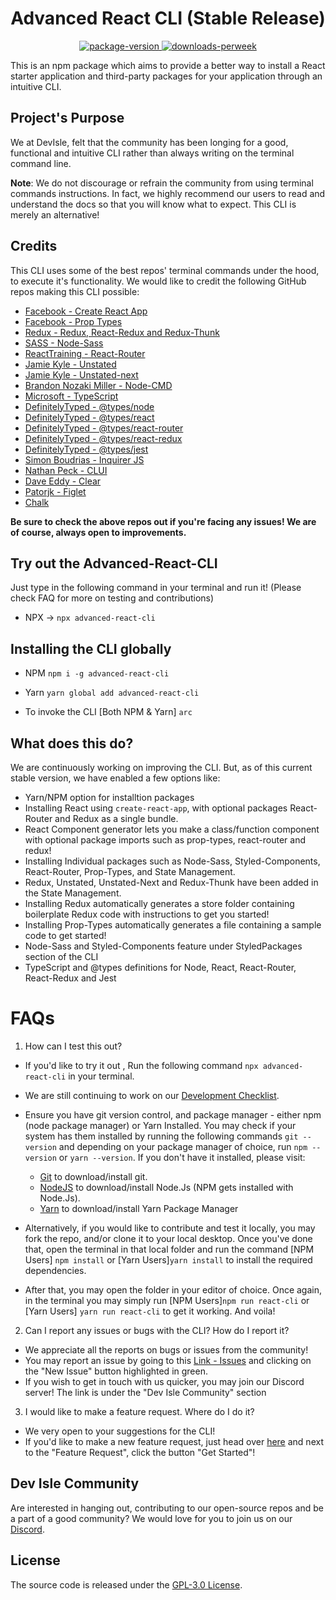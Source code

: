 <h1 align="center">
  Advanced React CLI (Stable Release)
</h1>

<p align="center">
  <a href="https://www.npmjs.com/package/advanced-react-cli">
    <img src="https://img.shields.io/npm/v/advanced-react-cli.svg?color=blue" alt="package-version" />
  </a>
  <a href="https://www.npmjs.com/package/advanced-react-cli">
    <img src="https://img.shields.io/npm/dw/advanced-react-cli.svg" alt="downloads-perweek" />
  </a>
</p>

This is an npm package which aims to provide a better way to install a React starter application and third-party packages for your application through an intuitive CLI.

## Project's Purpose

We at DevIsle, felt that the community has been longing for a good, functional and intuitive CLI rather than always writing on the terminal command line.

**Note**: We do not discourage or refrain the community from using terminal commands instructions. In fact, we highly recommend our users to read and understand the docs so that you will know what to expect. This CLI is merely an alternative!

## Credits

This CLI uses some of the best repos' terminal commands under the hood, to execute it's functionality. We would like to credit the following GitHub repos making this CLI possible:

- [Facebook - Create React App](https://github.com/facebook/create-react-app)
- [Facebook - Prop Types](https://github.com/facebook/prop-types)
- [Redux - Redux, React-Redux and Redux-Thunk](https://github.com/reduxjs)
- [SASS - Node-Sass](https://github.com/sass/node-sass)
- [ReactTraining - React-Router](https://github.com/ReactTraining/react-router)
- [Jamie Kyle - Unstated](https://github.com/jamiebuilds/unstated)
- [Jamie Kyle - Unstated-next](https://github.com/jamiebuilds/unstated-next)
- [Brandon Nozaki Miller - Node-CMD](https://github.com/RIAEvangelist/node-cmd)
- [Microsoft - TypeScript](https://www.npmjs.com/package/typescript)
- [DefinitelyTyped - @types/node](https://www.npmjs.com/package/@types/node)
- [DefinitelyTyped - @types/react](https://www.npmjs.com/package/@types/react)
- [DefinitelyTyped - @types/react-router](https://www.npmjs.com/package/@types/react-router)
- [DefinitelyTyped - @types/react-redux](https://www.npmjs.com/package/@types/react-redux)
- [DefinitelyTyped - @types/jest](https://www.npmjs.com/package/@types/jest)
- [Simon Boudrias - Inquirer JS](https://github.com/SBoudrias/Inquirer.js/)
- [Nathan Peck - CLUI](https://www.npmjs.com/package/clui)
- [Dave Eddy - Clear](https://github.com/bahamas10/node-clear)
- [Patorjk - Figlet](https://github.com/patorjk/figlet.js)
- [Chalk](https://www.npmjs.com/package/chalk)

**Be sure to check the above repos out if you're facing any issues! We are of course, always open to improvements.**

## Try out the Advanced-React-CLI

Just type in the following command in your terminal and run it! (Please check FAQ for more on testing and contributions)

- NPX -> `npx advanced-react-cli`

## Installing the CLI globally

- NPM
  `npm i -g advanced-react-cli`

- Yarn
  `yarn global add advanced-react-cli`

- To invoke the CLI [Both NPM & Yarn]
  `arc`

## What does this do?

We are continuously working on improving the CLI. But, as of this current stable version, we have enabled a few options like:

- Yarn/NPM option for installtion packages
- Installing React using `create-react-app`, with optional packages React-Router and Redux as a single bundle.
- React Component generator lets you make a class/function component with optional package imports such as prop-types, react-router and redux!
- Installing Individual packages such as Node-Sass, Styled-Components, React-Router, Prop-Types, and State Management.
- Redux, Unstated, Unstated-Next and Redux-Thunk have been added in the State Management.
- Installing Redux automatically generates a store folder containing boilerplate Redux code with instructions to get you started!
- Installing Prop-Types automatically generates a file containing a sample code to get started!
- Node-Sass and Styled-Components feature under StyledPackages section of the CLI
- TypeScript and @types definitions for Node, React, React-Router, React-Redux and Jest

# FAQs

1.  How can I test this out?

- If you'd like to try it out , Run the following command `npx advanced-react-cli` in your terminal.
- We are still continuing to work on our [Development Checklist](https://github.com/devisle/advanced-react-cli/blob/master/docs/README.md).

- Ensure you have git version control, and package manager - either npm (node package manager) or Yarn Installed. You may check if your system has them installed by running the following commands `git --version` and depending on your package manager of choice, run `npm --version` or `yarn --version`. If you don't have it installed, please visit:

  - [Git](https://git-scm.com/downloads) to download/install git.
  - [NodeJS](https://nodejs.org/en/download/) to download/install Node.Js (NPM gets installed with Node.Js).
  - [Yarn](https://yarnpkg.com/en/docs/getting-started) to download/install Yarn Package Manager

- Alternatively, if you would like to contribute and test it locally, you may fork the repo, and/or clone it to your local desktop. Once you've done that, open the terminal in that local folder and run the command [NPM Users] `npm install` or [Yarn Users]`yarn install` to install the required dependencies.
- After that, you may open the folder in your editor of choice. Once again, in the terminal you may simply run [NPM Users]`npm run react-cli` or [Yarn Users] `yarn run react-cli` to get it working. And voila!

2.  Can I report any issues or bugs with the CLI? How do I report it?

- We appreciate all the reports on bugs or issues from the community!
- You may report an issue by going to this [Link - Issues](https://github.com/devisle/advanced-react-cli/issues) and clicking on the "New Issue" button highlighted in green.
- If you wish to get in touch with us quicker, you may join our Discord server! The link is under the "Dev Isle Community" section

3. I would like to make a feature request. Where do I do it?

- We very open to your suggestions for the CLI!
- If you'd like to make a new feature request, just head over [here](https://github.com/devisle/advanced-react-cli/issues/new/choose) and next to the "Feature Request", click the button "Get Started"!

## Dev Isle Community

Are interested in hanging out, contributing to our open-source repos and be a part of a good community? We would love for you to join us on our [Discord](http://discord.gg/MSTQKRE).

## License

The source code is released under the [GPL-3.0 License](https://github.com/devisle/advanced-react-cli/blob/master/LICENSE).
